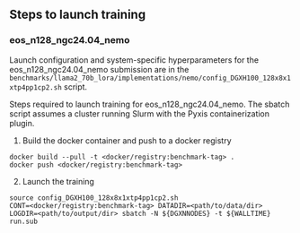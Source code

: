 ## Steps to launch training

### eos_n128_ngc24.04_nemo

Launch configuration and system-specific hyperparameters for the
eos_n128_ngc24.04_nemo submission are in the
`benchmarks/llama2_70b_lora/implementations/nemo/config_DGXH100_128x8x1xtp4pp1cp2.sh` script.

Steps required to launch training for eos_n128_ngc24.04_nemo.  The sbatch
script assumes a cluster running Slurm with the Pyxis containerization plugin.

1. Build the docker container and push to a docker registry

```
docker build --pull -t <docker/registry:benchmark-tag> .
docker push <docker/registry:benchmark-tag>
```

2. Launch the training
```
source config_DGXH100_128x8x1xtp4pp1cp2.sh
CONT=<docker/registry:benchmark-tag> DATADIR=<path/to/data/dir> LOGDIR=<path/to/output/dir> sbatch -N ${DGXNNODES} -t ${WALLTIME} run.sub
```
